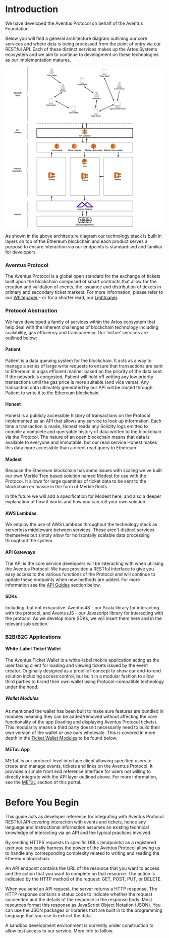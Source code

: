 # Introduction

We have developed the Aventus Protocol on behalf of the Aventus Foundation.

Below you will find a general architecture diagram outlining our core services and where data is being processed from the point of entry via our RESTful API. Each of these distinct services makes up the Artos Systems ecosystem and we aim to continue to development on these technologies as our implementation matures.

![big](images/architecture-diagram-aws.png)

As shown in the above architecture diagram our technology stack is built in layers on top of the Ethereum blockchain and each product serves a purpose to ensure interaction via our endpoints is standardised and familiar for developers.

### Aventus Protocol

The Aventus Protocol is a global open standard for the exchange of tickets built upon the blockchain composed of smart contracts that allow for the creation and validation of events, the issuance and distribution of tickets in primary and secondary ticket markets. For more information, please refer to our [Whitepaper](https://aventus.io/doc/whitepaper.pdf) - or for a shorter read, our [Lightpaper](https://aventus.io/doc/lightpaper.pdf).

### Protocol Abstraction

We have developed a family of services within the Artos ecosystem that help deal with the inherent challenges of blockchain technology including scalability, gas efficiency and transparency. Our 'virtue' services are outlined below:

#### Patient

Patient is a data queuing system for the blockchain. It acts as a way to manage a series of large write requests to ensure that transactions are sent to Ethereum in a gas efficient manner based on the priority of the data sent. If the network is congested, Patient will hold off writing any low priority transactions until the gas price is more suitable (and vice versa). Any transaction data ultimately generated by our API will be routed through Patient to write it to the Ethereum blockchain.

#### Honest

Honest is a publicly accessible history of transactions on the Protocol implemented as an API that allows any service to look up information. Each time a transaction is made, Honest reads any Solidity logs emitted to compile a complete and queryable history of data written to the blockchain via the Protocol. The nature of an open blockchain means that data is available to everyone and immutable, but our read service Honest makes this data more accessible than a direct read query to Ethereum.

#### Modest

Because the Ethereum blockchain has some issues with scaling we've built our own Merkle Tree based solution named Modest for use with the Protocol. It allows for large quantities of ticket data to be sent to the blockchain en masse in the form of Merkle Roots.

<aside class="notice">In the future we will add a specification for Modest here, and also a deeper explanation of how it works and how you can roll your own solution.</aside>

#### AWS Lambdas

We employ the use of AWS Lambdas throughout the technology stack as serverless middleware between services. These aren't distinct services themselves but simply allow for horizontally scalable data processing throughout the system.

#### API Gateways

The API is the core service developers will be interacting with when utilising the Aventus Protocol. We have provided a RESTful interface to give you easy access to the various functions of the Protocol and will continue to update these endpoints when new methods are added. For more information see the [API Guides](#api-guides) section below.

#### SDKs

Including, but not exhaustive: Aventus4S - our Scala library for interacting with the protocol, and AventusJS - our Javascript library for interacting with the protocol. As we develop more SDKs, we will insert them here and in the relevant sub section.

### B2B/B2C Applications

#### White-Label Ticket Wallet

The Aventus Ticket Wallet is a white-label mobile application acting as the user facing client for loading and viewing tickets issued by the event creator. Originally designed as a proof-of-concept to show our end-to-end solution including access control, but built in a modular fashion to allow third parties to brand their own wallet using Protocol-compatible technology under the hood.

##### Wallet Modules

As mentioned the wallet has been built to make sure features are bundled in modules meaning they can be added/removed without affecting the core functionality of the app (loading and displaying Aventus Protocol tickets). This modularity means a third party doesn't necessarily need to build their own version of the wallet _or_ use ours wholesale. This is covered in more depth in the [Ticket Wallet Modules](#ticket-wallet-modules) to be found below.

#### METaL App

METaL is our protocol-level interface client allowing specified users to create and manage events, tickets and links on the Aventus Protocol. It provides a simple front end reference interface for users not willing to directly integrate with the API layer outlined above. For more information, see the [METaL](#metal) section of this portal.

# Before You Begin

This guide acts as developer reference for integrating with Aventus Protocol RESTful API covering interaction with events and tickets, hence any language and instructional information assumes an existing technical knowledge of interacting via an API and the typical practices involved.

By sending HTTPS requests to specific URLs (endpoints) as a registered user you can easily harness the power of the Aventus Protocol allowing us to handle any corresponding complexity related to writing and reading the Ethereum blockchain.

An API endpoint contains the URL of the resource that you want to access and the action that you want to complete on that resource. The action is indicated by the HTTP method of the request: GET, POST, PUT, or DELETE.

When you send an API request, the server returns a HTTP response. The HTTP response contains a status code to indicate whether the request succeeded and the details of the response in the response body. Most resources format this response as JavaScript Object Notation (JSON). You can use the JSON packages or libraries that are built in to the programming language that you use to extract the data.

<aside class="notice">A sandbox development environment is currently under construction to allow test access to our service. More info to follow.</aside>

